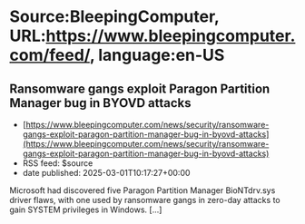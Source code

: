 # Source:BleepingComputer, URL:https://www.bleepingcomputer.com/feed/, language:en-US

## Ransomware gangs exploit Paragon Partition Manager bug in BYOVD attacks
 - [https://www.bleepingcomputer.com/news/security/ransomware-gangs-exploit-paragon-partition-manager-bug-in-byovd-attacks](https://www.bleepingcomputer.com/news/security/ransomware-gangs-exploit-paragon-partition-manager-bug-in-byovd-attacks)
 - RSS feed: $source
 - date published: 2025-03-01T10:17:27+00:00

Microsoft had discovered five Paragon Partition Manager BioNTdrv.sys driver flaws, with one used by ransomware gangs in zero-day attacks to gain SYSTEM privileges in Windows. [...]

